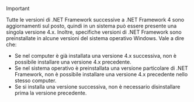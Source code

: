 
> [!IMPORTANT]
> Tutte le versioni di .NET Framework successive a .NET Framework 4 sono aggiornamenti sul posto, quindi in un sistema può essere presente una singola versione 4.x. Inoltre, specifiche versioni di .NET Framework sono preinstallate in alcune versioni del sistema operativo Windows. Vale a dire che:
>
> - Se nel computer è già installata una versione 4.x successiva, non è possibile installare una versione 4.x precedente.
> - Se nel sistema operativo è preinstallata una versione particolare di .NET Framework, non è possibile installare una versione 4.x precedente nello stesso computer.
> - Se si installa una versione successiva, non è necessario disinstallare prima la versione precedente.



